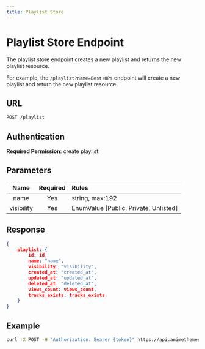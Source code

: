 ```yaml
---
title: Playlist Store
---
```


# Playlist Store Endpoint

The playlist store endpoint creates a new playlist and returns the new playlist resource.

For example, the `/playlist?name=Best+OPs` endpoint will create a new playlist and return the new playlist resource.

## URL

```sh
POST /playlist
```

## Authentication

**Required Permission**: create playlist

## Parameters

| Name       | Required | Rules                                 |
| :--------: | :------: | :------------------------------------ |
| name       | Yes      | string, max:192                       |
| visibility | Yes      | EnumValue [Public, Private, Unlisted] |

## Response

```json
{
    playlist: {
        id: id,
        name: "name",
        visibility: "visibility",
        created_at: "created_at",
        updated_at: "updated_at",
        deleted_at: "deleted_at",
        views_count: views_count,
        tracks_exists: tracks_exists
    }
}
```

## Example

```bash
curl -X POST -H "Authorization: Bearer {token}" https://api.animethemes.moe/playlist/
```

